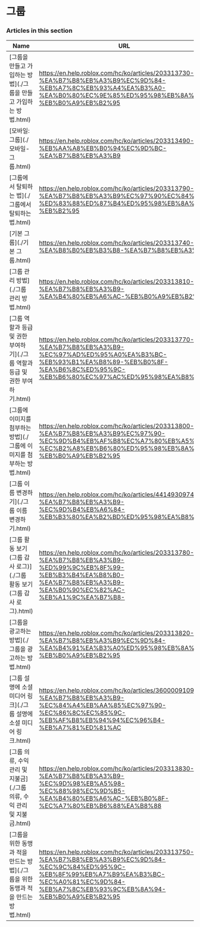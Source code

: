 # 그룹  
### Articles in this section
Name|URL
-|-
[그룹을 만들고 가입하는 방법](./그룹을 만들고 가입하는 방법.html) |https://en.help.roblox.com/hc/ko/articles/203313730-%EA%B7%B8%EB%A3%B9%EC%9D%84-%EB%A7%8C%EB%93%A4%EA%B3%A0-%EA%B0%80%EC%9E%85%ED%95%98%EB%8A%94-%EB%B0%A9%EB%B2%95
[모바일: 그룹](./모바일- 그룹.html) |https://en.help.roblox.com/hc/ko/articles/203313490-%EB%AA%A8%EB%B0%94%EC%9D%BC-%EA%B7%B8%EB%A3%B9
[그룹에서 탈퇴하는 법](./그룹에서 탈퇴하는 법.html) |https://en.help.roblox.com/hc/ko/articles/203313790-%EA%B7%B8%EB%A3%B9%EC%97%90%EC%84%9C-%ED%83%88%ED%87%B4%ED%95%98%EB%8A%94-%EB%B2%95
[기본 그룹](./기본 그룹.html) |https://en.help.roblox.com/hc/ko/articles/203313740-%EA%B8%B0%EB%B3%B8-%EA%B7%B8%EB%A3%B9
[그룹 관리 방법](./그룹 관리 방법.html) |https://en.help.roblox.com/hc/ko/articles/203313810-%EA%B7%B8%EB%A3%B9-%EA%B4%80%EB%A6%AC-%EB%B0%A9%EB%B2%95
[그룹 역할과 등급 및 권한 부여하기](./그룹 역할과 등급 및 권한 부여하기.html) |https://en.help.roblox.com/hc/ko/articles/203313770-%EA%B7%B8%EB%A3%B9-%EC%97%AD%ED%95%A0%EA%B3%BC-%EB%93%B1%EA%B8%89-%EB%B0%8F-%EA%B6%8C%ED%95%9C-%EB%B6%80%EC%97%AC%ED%95%98%EA%B8%B0
[그룹에 이미지를 첨부하는 방법](./그룹에 이미지를 첨부하는 방법.html) |https://en.help.roblox.com/hc/ko/articles/203313800-%EA%B7%B8%EB%A3%B9%EC%97%90-%EC%9D%B4%EB%AF%B8%EC%A7%80%EB%A5%BC-%EC%B2%A8%EB%B6%80%ED%95%98%EB%8A%94-%EB%B0%A9%EB%B2%95
[그룹 이름 변경하기](./그룹 이름 변경하기.html) |https://en.help.roblox.com/hc/ko/articles/4414930974228-%EA%B7%B8%EB%A3%B9-%EC%9D%B4%EB%A6%84-%EB%B3%80%EA%B2%BD%ED%95%98%EA%B8%B0
[그룹 활동 보기 (그룹 감사 로그)](./그룹 활동 보기 (그룹 감사 로그).html) |https://en.help.roblox.com/hc/ko/articles/203313780-%EA%B7%B8%EB%A3%B9-%ED%99%9C%EB%8F%99-%EB%B3%B4%EA%B8%B0-%EA%B7%B8%EB%A3%B9-%EA%B0%90%EC%82%AC-%EB%A1%9C%EA%B7%B8-
[그룹을 광고하는 방법](./그룹을 광고하는 방법.html) |https://en.help.roblox.com/hc/ko/articles/203313820-%EA%B7%B8%EB%A3%B9%EC%9D%84-%EA%B4%91%EA%B3%A0%ED%95%98%EB%8A%94-%EB%B0%A9%EB%B2%95
[그룹 설명에 소셜 미디어 링크](./그룹 설명에 소셜 미디어 링크.html) |https://en.help.roblox.com/hc/ko/articles/360000910946-%EA%B7%B8%EB%A3%B9-%EC%84%A4%EB%AA%85%EC%97%90-%EC%86%8C%EC%85%9C-%EB%AF%B8%EB%94%94%EC%96%B4-%EB%A7%81%ED%81%AC
[그룹 의류, 수익 관리 및 지불금](./그룹 의류, 수익 관리 및 지불금.html) |https://en.help.roblox.com/hc/ko/articles/203313830-%EA%B7%B8%EB%A3%B9-%EC%9D%98%EB%A5%98-%EC%88%98%EC%9D%B5-%EA%B4%80%EB%A6%AC-%EB%B0%8F-%EC%A7%80%EB%B6%88%EA%B8%88
[그룹을 위한 동맹과 적을 만드는 방법](./그룹을 위한 동맹과 적을 만드는 방법.html) |https://en.help.roblox.com/hc/ko/articles/203313750-%EA%B7%B8%EB%A3%B9%EC%9D%84-%EC%9C%84%ED%95%9C-%EB%8F%99%EB%A7%B9%EA%B3%BC-%EC%A0%81%EC%9D%84-%EB%A7%8C%EB%93%9C%EB%8A%94-%EB%B0%A9%EB%B2%95